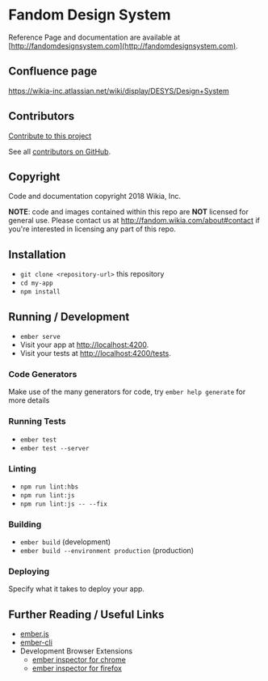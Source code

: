 # Fandom Design System

Reference Page and documentation are available at [http://fandomdesignsystem.com](http://fandomdesignsystem.com).

## Confluence page
https://wikia-inc.atlassian.net/wiki/display/DESYS/Design+System

## Contributors
[Contribute to this project](http://fandomdesignsystem.com/#/overview/contributing)

See all [contributors on GitHub](https://github.com/Wikia/design-system/graphs/contributors).

## Copyright
Code and documentation copyright 2018 Wikia, Inc.

**NOTE**: code and images contained within this repo are **NOT** licensed for general use.  Please contact us at http://fandom.wikia.com/about#contact if you're interested in licensing any part of this repo.

## Installation

* `git clone <repository-url>` this repository
* `cd my-app`
* `npm install`

## Running / Development

* `ember serve`
* Visit your app at [http://localhost:4200](http://localhost:4200).
* Visit your tests at [http://localhost:4200/tests](http://localhost:4200/tests).

### Code Generators

Make use of the many generators for code, try `ember help generate` for more details

### Running Tests

* `ember test`
* `ember test --server`

### Linting

* `npm run lint:hbs`
* `npm run lint:js`
* `npm run lint:js -- --fix`

### Building

* `ember build` (development)
* `ember build --environment production` (production)

### Deploying

Specify what it takes to deploy your app.

## Further Reading / Useful Links

* [ember.js](https://emberjs.com/)
* [ember-cli](https://ember-cli.com/)
* Development Browser Extensions
  * [ember inspector for chrome](https://chrome.google.com/webstore/detail/ember-inspector/bmdblncegkenkacieihfhpjfppoconhi)
  * [ember inspector for firefox](https://addons.mozilla.org/en-US/firefox/addon/ember-inspector/)
